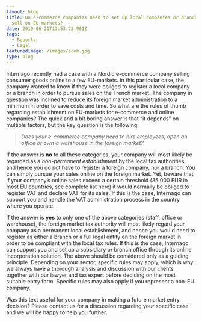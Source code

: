 ```yaml
---
layout: blog
title: Do e-commerce companies need to set up local companies or branches to
  sell on EU-markets?
date: 2019-06-21T13:53:23.901Z
tags:
  - Reports
  - Legal
featuredimage: /images/ecom.jpg
type: blog
---
```

Internago recently had a case with a Nordic e-commerce company selling consumer goods online to a few EU-markets. In this particular case, the company wanted to know if they were obliged to register a local company or a branch in order to pursue sales on the French market. The company in question was inclined to reduce its foreign market administration to a minimum in order to save costs and time. So what are the rules of thumb regarding establishment on EU-markets for e-commerce and online companies? The quick and a bit boring answer is that “it depends” on multiple factors, but the key question is the following:


> *Does your e-commerce company need to hire employees, open an office or own a warehouse in the foreign market?*


If the answer is **no** to all these categories, your company will most likely be regarded as a *non-permanent establishment* by the local tax authorities, and hence you do not have to register a foreign company, nor a branch. You can simply pursue your sales online on the foreign market. Yet, beware that if your company’s online sales exceed a certain threshold (35 000 EUR in most EU countries, see complete list here) it would normally be obliged to register VAT and declare VAT for its sales. If this is the case, Internago can support you and handle the VAT administration process in the country where you operate. 

If the answer is **yes** to only one of the above categories (staff, office or warehouse), the foreign market tax authority will most likely regard your company as a permanent local establishment, and hence you would need to register as either a branch or a full legal entity on the foreign market in order to be compliant with the local tax rules. If this is the case, Internago can support you and set up a subsidiary or branch office through its online incorporation solution. The above should be considered only as a guiding principle. Depending on your sector, specific rules may apply, which is why we always have a thorough analysis and discussion with our clients together with our lawyer and tax expert before deciding on the most suitable entry form. Specific rules may also apply if you represent a non-EU company. 

Was this text useful for your company in making a future market entry decision? Please contact us for a discussion regarding your specific case and we will be happy to help you further.  